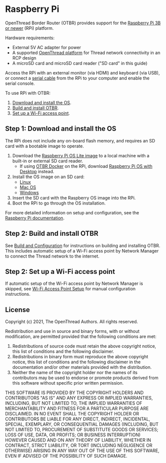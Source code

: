 # Raspberry Pi

OpenThread Border Router (OTBR) provides support for the [Raspberry Pi
3B or newer](https://www.raspberrypi.org/products) (RPi)
platform.

Hardware requirements:

*   External 5V AC adapter for power
*   A supported [OpenThread platform](https://openthread.io/platforms) for Thread network
    connectivity in an RCP design
*   A microSD card and microSD card reader ("SD card" in this guide)

Access the RPi with an external monitor (via HDMI) and keyboard (via USB), or
connect a [serial cable](../../guides/border-router/serial-cables.md) from the RPi to
your computer and enable the serial console.

To use RPi with OTBR:

1.  [Download and install the OS](#download-and-install-the-os).
1.  [Build and install OTBR](../../guides/border-router/build/index.md).
1.  [Set up a Wi-Fi access point](../../guides/border-router/access-point.md).

## Step 1: Download and install the OS

The RPi does not include any on-board flash memory, and requires an SD card
with a bootable image to operate.

1.  Download the [Raspberry Pi OS Lite
    image](https://www.raspberrypi.org/downloads/raspberry-pi-os/)
    to a local machine with a built-in or external SD card reader.
    *   If using [OTBR Docker](../../guides/border-router-docker/index.md) on the RPi,
        download [Raspberry Pi OS with
        Desktop](https://www.raspberrypi.org/downloads/raspberry-pi-os/)
        instead.
1.  Install the OS image on an SD card:
    *   [Linux](https://www.raspberrypi.org/documentation/installation/installing-images/linux.md)
    *   [Mac OS](https://www.raspberrypi.org/documentation/installation/installing-images/mac.md)
    *   [Windows](https://www.raspberrypi.org/documentation/installation/installing-images/windows.md)
1.  Insert the SD card with the Raspberry OS image into the RPi.
1.  Boot the RPi to go through the OS installation.

For more detailed information on setup and configuration, see the
[Raspberry Pi documentation](https://www.raspberrypi.org/help/).

## Step 2: Build and install OTBR

See [Build and Configuration](../../guides/border-router/build.md) for instructions on
building and installing OTBR. This includes automatic setup of a Wi-Fi access
point by Network Manager to connect the Thread network to the internet.

## Step 2: Set up a Wi-Fi access point

If automatic setup of the Wi-Fi access point by Network Manager is skipped, see
[Wi-Fi Access Point Setup](../../guides/border-router/access-point.md) for manual
configuration instructions.

## License

Copyright (c) 2021, The OpenThread Authors.
All rights reserved.

Redistribution and use in source and binary forms, with or without
modification, are permitted provided that the following conditions are met:
1. Redistributions of source code must retain the above copyright
   notice, this list of conditions and the following disclaimer.
2. Redistributions in binary form must reproduce the above copyright
   notice, this list of conditions and the following disclaimer in the
   documentation and/or other materials provided with the distribution.
3. Neither the name of the copyright holder nor the
   names of its contributors may be used to endorse or promote products
   derived from this software without specific prior written permission.

THIS SOFTWARE IS PROVIDED BY THE COPYRIGHT HOLDERS AND CONTRIBUTORS "AS IS"
AND ANY EXPRESS OR IMPLIED WARRANTIES, INCLUDING, BUT NOT LIMITED TO, THE
IMPLIED WARRANTIES OF MERCHANTABILITY AND FITNESS FOR A PARTICULAR PURPOSE
ARE DISCLAIMED. IN NO EVENT SHALL THE COPYRIGHT HOLDER OR CONTRIBUTORS BE
LIABLE FOR ANY DIRECT, INDIRECT, INCIDENTAL, SPECIAL, EXEMPLARY, OR
CONSEQUENTIAL DAMAGES (INCLUDING, BUT NOT LIMITED TO, PROCUREMENT OF
SUBSTITUTE GOODS OR SERVICES; LOSS OF USE, DATA, OR PROFITS; OR BUSINESS
INTERRUPTION) HOWEVER CAUSED AND ON ANY THEORY OF LIABILITY, WHETHER IN
CONTRACT, STRICT LIABILITY, OR TORT (INCLUDING NEGLIGENCE OR OTHERWISE)
ARISING IN ANY WAY OUT OF THE USE OF THIS SOFTWARE, EVEN IF ADVISED OF THE
POSSIBILITY OF SUCH DAMAGE.
